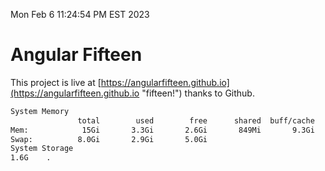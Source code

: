 Mon Feb  6 11:24:54 PM EST 2023

# Angular Fifteen


This project is live at [https://angularfifteen.github.io](https://angularfifteen.github.io "fifteen!") thanks to Github.

```bash
System Memory
               total        used        free      shared  buff/cache   available
Mem:            15Gi       3.3Gi       2.6Gi       849Mi       9.3Gi        10Gi
Swap:          8.0Gi       2.9Gi       5.0Gi
System Storage
1.6G	.
```
```bash
